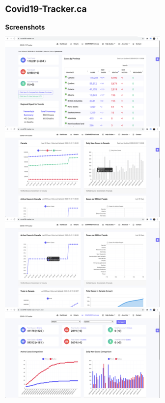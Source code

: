# Covid19-Tracker.ca

## Screenshots
![Home1](https://github.com/devanshkaloti/covid19-tracker/blob/master/screenshots/home1.png)
![Home2](https://github.com/devanshkaloti/covid19-tracker/blob/master/screenshots/home2.png)
![Home3](https://github.com/devanshkaloti/covid19-tracker/blob/master/screenshots/home3.png)
![compare1](https://github.com/devanshkaloti/covid19-tracker/blob/master/screenshots/compare1.png)

